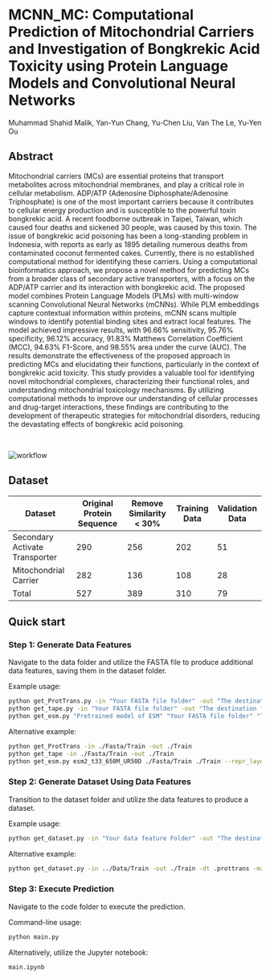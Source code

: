 # MCNN_MC: Computational Prediction of Mitochondrial Carriers and Investigation of Bongkrekic Acid Toxicity using Protein Language Models and Convolutional Neural Networks
Muhammad Shahid Malik, Yan-Yun Chang, Yu-Chen Liu, Van The Le, Yu-Yen Ou

## Abstract <a name="abstract"></a>
Mitochondrial carriers (MCs) are essential proteins that transport metabolites across mitochondrial membranes, and play a critical role in cellular metabolism. ADP/ATP (Adenosine Diphosphate/Adenosine Triphosphate) is one of the most important carriers because it contributes to cellular energy production and is susceptible to the powerful toxin bongkrekic acid. A recent foodborne outbreak in Taipei, Taiwan, which caused four deaths and sickened 30 people, was caused by this toxin. The issue of bongkrekic acid poisoning has been a long-standing problem in Indonesia, with reports as early as 1895 detailing numerous deaths from contaminated coconut fermented cakes. Currently, there is no established computational method for identifying these carriers. Using a computational bioinformatics approach, we propose a novel method for predicting MCs from a broader class of secondary active transporters, with a focus on the ADP/ATP carrier and its interaction with bongkrekic acid. The proposed model combines Protein Language Models (PLMs) with multi-window scanning Convolutional Neural Networks (mCNNs). While PLM embeddings capture contextual information within proteins, mCNN scans multiple windows to identify potential binding sites and extract local features. The model achieved impressive results, with 96.66% sensitivity, 95.76% specificity, 96.12% accuracy, 91.83% Matthews Correlation Coefficient (MCC), 94.63% F1-Score, and 98.55% area under the curve (AUC). The results demonstrate the effectiveness of the proposed approach in predicting MCs and elucidating their functions, particularly in the context of bongkrekic acid toxicity. This study provides a valuable tool for identifying novel mitochondrial complexes, characterizing their functional roles, and understanding mitochondrial toxicology mechanisms. By utilizing computational methods to improve our understanding of cellular processes and drug-target interactions, these findings are contributing to the development of therapeutic strategies for mitochondrial disorders, reducing the devastating effects of bongkrekic acid poisoning.

<br>

![workflow](https://github.com/B1607/DeepNeoAG/blob/0c30a2ba1b9357d52766d6402e68b507441c4fa1/figure/flowchart.png)

## Dataset <a name="Dataset"></a>

| Dataset                             | Original Protein Sequence | Remove Similarity < 30% | Training Data            | Validation Data       |
|-------------------------------------|---------------------------|-------------------------|--------------------------| --------------------- |
| Secondary Activate Transporter      | 290                       | 256                     | 202                      | 51                    |
| Mitochondrial Carrier               | 282                       | 136                     | 108                      | 28                    |
| Total                               | 527                       | 389                     | 310                      | 79                    |


## Quick start <a name="quickstart"></a>

### Step 1: Generate Data Features

Navigate to the data folder and utilize the FASTA file to produce additional data features, saving them in the dataset folder.

Example usage:
```bash
python get_ProtTrans.py -in "Your FASTA file folder" -out "The destination folder of your output"
python get_tape.py -in "Your FASTA file folder" -out "The destination folder of your output"
python get_esm.py "Pretrained model of ESM" "Your FASTA file folder" "The destination folder of your output" --repr_layers 33 --include per_tok
```
Alternative example:
```bash
python get_ProtTrans -in ./Fasta/Train -out ./Train
python get_tape -in ./Fasta/Train -out ./Train
python get_esm.py esm2_t33_650M_UR50D ./Fasta/Train ./Train --repr_layers 33 --include per_tok
```

### Step 2: Generate Dataset Using Data Features

Transition to the dataset folder and utilize the data features to produce a dataset.

Example usage:
```bash
python get_dataset.py -in "Your data feature Folder" -out "The destination folder of your output"  -dt "datatype" -maxseq "Setting of Sequence length."

```
Alternative example:
```bash
python get_dataset.py -in ../Data/Train -out ./Train -dt .prottrans -maxseq 800
```

### Step 3: Execute Prediction

Navigate to the code folder to execute the prediction.

Command-line usage:
```bash
python main.py 
```
Alternatively, utilize the Jupyter notebook:
```bash
main.ipynb
```
